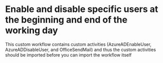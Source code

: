 # Enable and disable specific users at the beginning and end of the working day
This custom workflow contains custom activities (AzureADEnableUser, AzureADDisableUser, and OfficeSendMail) and thus the custom activities should be imported before you can import the workflow itself